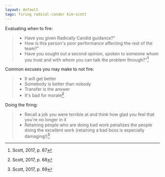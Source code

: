 ```yaml
---
layout: default
tags: firing radical-candor kim-scott
---
```


Evaluating when to fire:

> - Have you given Radically Candid guidance?"
> - How is this person's poor performance affecting the rest of the team?"
> - Have you sought out a second opinion, spoken to someone whom you trust and with whom you can talk the problem through?"[^evaluation]

Common excuses you may make to not fire:

> - It will get better
> - Somebody is better than nobody
> - Transfer is the answer
> - It's bad for morale[^excuses]

Doing the firing:

> - Recall a job you were terrible at and think how glad you feel that you're no longer in it
> - Retaining people who are doing bad work penalizes the people doing the excellent work (retaining a bad boss is especially damaging!)[^action]

[^evaluation]: Scott, 2017, p. 67
[^excuses]: Scott, 2017, p. 68
[^action]: Scott, 2017, p. 69
